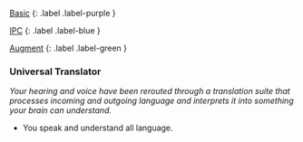 
[Basic](Game/Basic-List)
{: .label .label-purple }

[IPC](Game/IPC)
{: .label .label-blue }

[Augment](Game/Augment-List) 
{: .label .label-green }
### Universal Translator
*Your hearing and voice have been rerouted through a translation suite that processes incoming and outgoing language and interprets it into something your brain can understand.*
* You speak and understand all language.

